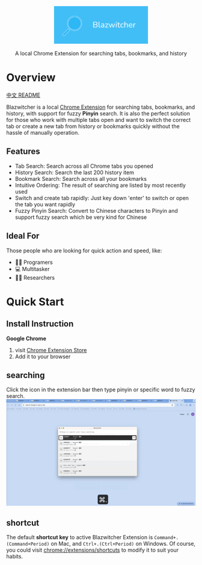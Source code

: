 <div align="center">
    <a href="#" target="_blank">
      <img src="./docs/1400_560.png" alt="logo" height="100">
    </a>
    <p>A local Chrome Extension for searching tabs, bookmarks, and history</p>
</div>


# Overview
[中文 README](./docs/README_zh.md)

Blazwitcher is a local [Chrome Extension](https://chromewebstore.google.com/detail/blazwitcher-search-and-sw/fjgablnemienkegdnbihhemebmmonihg?hl=en-US) for searching tabs, bookmarks, and history, with support for fuzzy **Pinyin** search. It is also the perfect solution for those who work with multiple tabs open and want to switch the correct tab or create a new tab from history or bookmarks quickly without the hassle of manually operation.

## Features
- Tab Search: Search across all Chrome tabs you opened
- History Search: Search the last 200 history item
- Bookmark Search: Search across all your bookmarks
- Intuitive Ordering: The result of searching are listed by most recently used
- Switch and create tab rapidly: Just key down 'enter' to switch or open the tab you want rapidly
- Fuzzy Pinyin Search: Convert to Chinese characters to Pinyin and support fuzzy search which be very kind for Chinese

## Ideal For
Those people who are looking for quick action and speed, like:
- 🧑‍💻 Programers
- 💻 Multitasker
- 🏄🏻 Researchers


# Quick Start
## Install Instruction
**Google Chrome**
1.  visit [Chrome Extension Store](https://chromewebstore.google.com/detail/blazwitcher-search-and-sw/fjgablnemienkegdnbihhemebmmonihg?hl=en-US)
2.  Add it to your browser

## searching
Click the icon in the extension bar then type pinyin or specific word to fuzzy search.
![landing](./docs/landing.gif)

## shortcut
The default **shortcut key** to active Blazwitcher Extension is `Command+.(Command+Period)` on Mac, and `Ctrl+.(Ctrl+Period)` on Windows. Of course, you could visit [chrome://extensions/shortcuts](chrome://extensions/shortcuts) to modify it to suit your habits.
